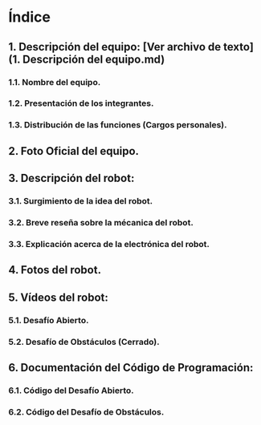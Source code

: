 # Índice
## 1. Descripción del equipo: [Ver archivo de texto](1. Descripción del equipo.md)
### 1.1. Nombre del equipo.
### 1.2. Presentación de los integrantes.
### 1.3. Distribución de las funciones (Cargos personales).
## 2. Foto Oficial del equipo.
## 3. Descripción del robot:
### 3.1. Surgimiento de la idea del robot.
### 3.2. Breve reseña sobre la mécanica del robot.
### 3.3. Explicación acerca de la electrónica del robot.
## 4. Fotos del robot.
## 5. Vídeos del robot:
### 5.1. Desafío Abierto.
### 5.2. Desafío de Obstáculos (Cerrado).
## 6. Documentación del Código de Programación:
### 6.1. Código del Desafío Abierto.
### 6.2. Código del Desafío de Obstáculos.
